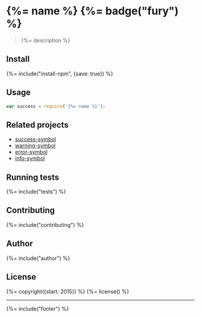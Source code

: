 # {%= name %} {%= badge("fury") %}

> {%= description %}

## Install
{%= include("install-npm", {save: true}) %}

## Usage

```js
var success = require('{%= name %}');
```

## Related projects

+ [success-symbol](https://github.com/jonschlinkert/success-symbol) 
+ [warning-symbol](https://github.com/jonschlinkert/warning-symbol) 
+ [error-symbol](https://github.com/jonschlinkert/error-symbol) 
+ [info-symbol](https://github.com/jonschlinkert/info-symbol) 

## Running tests
{%= include("tests") %}

## Contributing
{%= include("contributing") %}

## Author
{%= include("author") %}

## License
{%= copyright({start: 2015}) %}
{%= license() %}

***

{%= include("footer") %}

